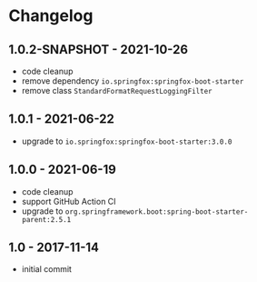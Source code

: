 # Changelog

## 1.0.2-SNAPSHOT - 2021-10-26

- code cleanup
- remove dependency `io.springfox:springfox-boot-starter`
- remove class `StandardFormatRequestLoggingFilter`

## 1.0.1 - 2021-06-22

- upgrade to `io.springfox:springfox-boot-starter:3.0.0`

## 1.0.0 - 2021-06-19

- code cleanup
- support GitHub Action CI
- upgrade to `org.springframework.boot:spring-boot-starter-parent:2.5.1`

## 1.0 - 2017-11-14

- initial commit